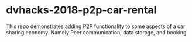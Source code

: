# dvhacks-2018-p2p-car-rental
This repo demonstrates adding P2P functionality to some aspects of a car sharing economy. Namely Peer communication, data storage, and booking
